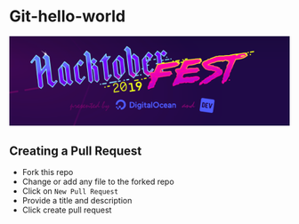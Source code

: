 # Git-hello-world

<p align="center">
<img src="./logo.png">
</p>

## Creating a Pull Request

-   Fork this repo
-   Change or add any file to the forked repo
-   Click on `New Pull Request`
-   Provide a title and description
-   Click create pull request
